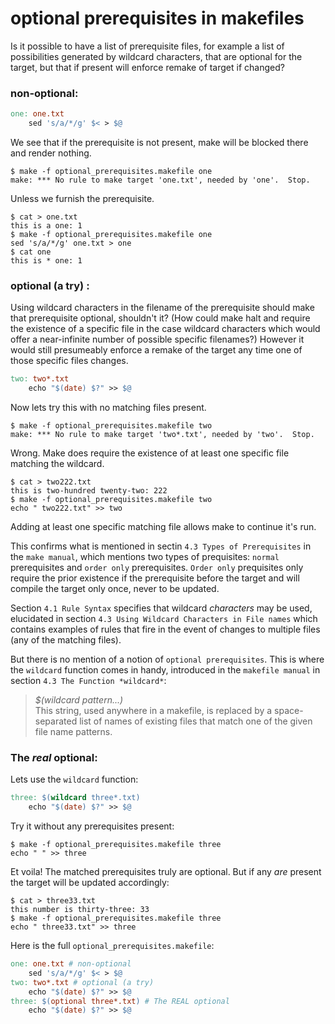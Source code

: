 # optional prerequisites in makefiles

Is it possible to have a list of prerequisite files, for example a list of possibilities generated by wildcard characters, that are optional for the target, but that if present will enforce remake of target if changed?

### non-optional:
```makefile
one: one.txt
	sed 's/a/*/g' $< > $@
```

We see that if the prerequisite is not present, make will be blocked there and render nothing.

```console
$ make -f optional_prerequisites.makefile one
make: *** No rule to make target 'one.txt', needed by 'one'.  Stop.
```

Unless we furnish the prerequisite.

```console
$ cat > one.txt
this is a one: 1
$ make -f optional_prerequisites.makefile one
sed 's/a/*/g' one.txt > one
$ cat one
this is * one: 1
```

### optional (a try) :

Using wildcard characters in the filename of the prerequisite should make that prerequisite optional, shouldn't it? (How could make halt and require the existence of a specific file in the case wildcard characters which would offer a near-infinite number of possible specific filenames?) However it would still presumeably enforce a remake of the target any time one of those specific files changes.

```makefile
two: two*.txt
	echo "$(date) $?" >> $@
```

Now lets try this with no matching files present.

```console
$ make -f optional_prerequisites.makefile two
make: *** No rule to make target 'two*.txt', needed by 'two'.  Stop.
```

Wrong.  Make does require the existence of at least one specific file matching the wildcard.

```console
$ cat > two222.txt
this is two-hundred twenty-two: 222  
$ make -f optional_prerequisites.makefile two
echo " two222.txt" >> two
```

Adding at least one specific matching file allows make to continue it's run.

This confirms what is mentioned in sectin `4.3 Types of Prerequisites` in the `make manual`, which mentions two types of prequisites: `normal` prerequisites and `order only` prerequisites.  `Order only` prequisites only require the prior existence if the prerequisite before the target and will compile the target only once, never to be updated.

Section `4.1 Rule Syntax` specifies that wildcard *characters* may be used, elucidated in section `4.3 Using Wildcard Characters in File names` which contains examples of rules that fire in the event of changes to multiple files (any of the matching files).

But there is no mention of a notion of `optional prerequisites`.  This is where the `wildcard` function comes in handy, introduced in the `makefile manual` in section `4.3 The Function *wildcard*`:

>  *$(wildcard pattern...)* \
> This string, used anywhere in a makefile, is replaced by a space-separated list of names of existing files that match one of the given file name patterns.

### The *real* optional:

Lets use the `wildcard` function:

```makefile
three: $(wildcard three*.txt)
	echo "$(date) $?" >> $@
```
Try it without any prerequisites present:

```console
$ make -f optional_prerequisites.makefile three
echo " " >> three
```

Et voila! The matched prerequisites truly are optional. But if any *are* present the target will be updated accordingly:

```console
$ cat > three33.txt
this number is thirty-three: 33
$ make -f optional_prerequisites.makefile three
echo " three33.txt" >> three
```

Here is the full `optional_prerequisites.makefile`:
```makefile
one: one.txt # non-optional
	sed 's/a/*/g' $< > $@
two: two*.txt # optional (a try)
	echo "$(date) $?" >> $@
three: $(optional three*.txt) # The REAL optional
	echo "$(date) $?" >> $@
```
